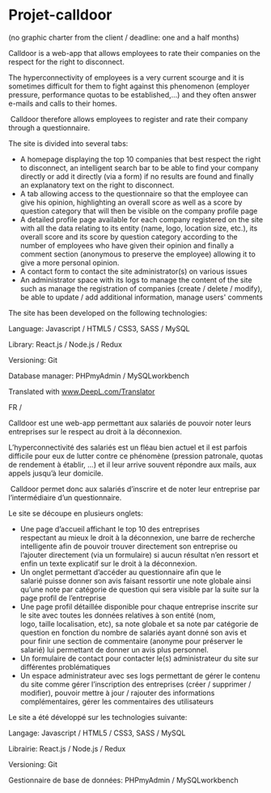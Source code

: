 # Projet-calldoor 

(no graphic charter from the client / deadline: one and a half months)

Calldoor is a web-app that allows employees to rate their companies on the respect for the right to disconnect.

The hyperconnectivity of employees is a very current scourge and it is sometimes difficult for them to fight against this phenomenon (employer pressure, performance quotas to be established,...) and they often answer e-mails and calls to their homes.

 Calldoor therefore allows employees to register and rate their company through a questionnaire.

The site is divided into several tabs:
- A homepage displaying the top 10 companies that best respect the right to disconnect, an intelligent search bar to be able to find your company directly or add it directly (via a form) if no results are found and finally an explanatory text on the right to disconnect.
- A tab allowing access to the questionnaire so that the employee can give his opinion, highlighting an overall score as well as a score by question category that will then be visible on the company profile page 
- A detailed profile page available for each company registered on the site with all the data relating to its entity (name, logo, location size, etc.), its overall score and its score by question category according to the number of employees who have given their opinion and finally a comment section (anonymous to preserve the employee) allowing it to give a more personal opinion.
- A contact form to contact the site administrator(s) on various issues 
- An administrator space with its logs to manage the content of the site such as manage the registration of companies (create / delete / modify), be able to update / add additional information, manage users' comments

The site has been developed on the following technologies:

Language: Javascript / HTML5 / CSS3, SASS / MySQL

Library: React.js / Node.js / Redux 

Versioning: Git

Database manager: PHPmyAdmin / MySQLworkbench

Translated with www.DeepL.com/Translator

FR / 

Calldoor est une web-app permettant aux salariés de pouvoir noter leurs entreprises sur le respect au droit à la déconnexion.

L’hyperconnectivité des salariés est un fléau bien actuel et il est parfois difficile pour eux de lutter contre ce phénomène (pression patronale, quotas de rendement à établir, …) et il leur arrive souvent répondre aux mails, aux appels jusqu’à leur domicile.

 Calldoor permet donc aux salariés d’inscrire et de noter leur entreprise par l’intermédiaire d’un questionnaire.

Le site se découpe en plusieurs onglets:
- Une page d’accueil affichant le top 10 des entreprises respectant au mieux le droit à la déconnexion, une barre de recherche intelligente afin de pouvoir trouver directement son entreprise ou l’ajouter directement (via un formulaire) si aucun résultat n’en ressort et enfin un texte explicatif sur le droit à la déconnexion.
- Un onglet permettant d’accéder au questionnaire afin que le salarié puisse donner son avis faisant ressortir une note globale ainsi qu’une note par catégorie de question qui sera visible par la suite sur la page profil de l’entreprise 
- Une page profil détaillée disponible pour chaque entreprise inscrite sur le site avec toutes les données relatives à son entité (nom, logo, taille localisation, etc), sa note globale et sa note par catégorie de question en fonction du nombre de salariés ayant donné son avis et pour finir une section de commentaire (anonyme pour préserver le salarié) lui permettant de donner un avis plus personnel.
- Un formulaire de contact pour contacter le(s) administrateur du site sur différentes problématiques 
- Un espace administrateur avec ses logs permettant de gérer le contenu du site comme gérer l’inscription des entreprises (créer / supprimer / modifier), pouvoir mettre à jour / rajouter des informations complémentaires, gérer les commentaires des utilisateurs

Le site a été développé sur les technologies suivante:

Langage: Javascript / HTML5 / CSS3, SASS / MySQL

Librairie: React.js / Node.js / Redux 

Versioning: Git

Gestionnaire de base de données: PHPmyAdmin / MySQLworkbench
